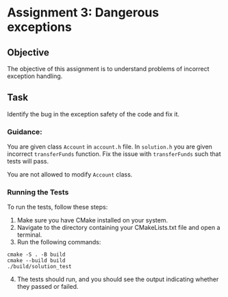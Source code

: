 # Assignment 3: Dangerous exceptions

## Objective
The objective of this assignment is to understand problems of incorrect exception handling.

## Task
Identify the bug in the exception safety of the code and fix it.

### Guidance:

You are given class `Account` in `account.h` file. In `solution.h` you are given incorrect `transferFunds` function. Fix the issue with `transferFunds` such that tests will pass.

You are not allowed to modify `Account` class.

### Running the Tests
To run the tests, follow these steps:

1. Make sure you have CMake installed on your system.
2. Navigate to the directory containing your CMakeLists.txt file and open a terminal.
3. Run the following commands:
```shell
cmake -S . -B build
cmake --build build
./build/solution_test
```
4. The tests should run, and you should see the output indicating whether they passed or failed.

